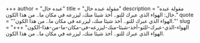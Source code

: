 +++
author = "عبده خال"
title = "مقولة عبده خال"
description = "مقولة عبده خال: الهواء الذي عبرك للتو.. أخذ شيئا منك، ليزرعه في مكان ما.. من هذا الكون."
quote = '''الهواء الذي عبرك للتو.. أخذ شيئا منك، ليزرعه في مكان ما.. من هذا الكون.''' 
slug = "الهواء-الذي-عبرك-للتو-أخذ-شيئا-منك-ليزرعه-في-مكان-ما-من-هذا-الكون"
+++
الهواء الذي عبرك للتو.. أخذ شيئا منك، ليزرعه في مكان ما.. من هذا الكون.
